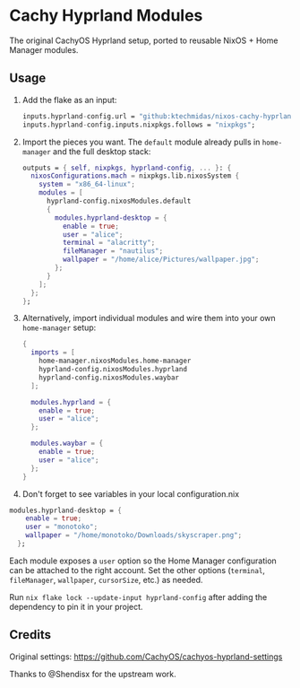 # Cachy Hyprland Modules

The original CachyOS Hyprland setup, ported to reusable NixOS + Home Manager modules.

## Usage

1. Add the flake as an input:

   ```nix
   inputs.hyprland-config.url = "github:ktechmidas/nixos-cachy-hyprland";
   inputs.hyprland-config.inputs.nixpkgs.follows = "nixpkgs";
   ```

2. Import the pieces you want. The `default` module already pulls in `home-manager` and the full desktop stack:

   ```nix
   outputs = { self, nixpkgs, hyprland-config, ... }: {
     nixosConfigurations.mach = nixpkgs.lib.nixosSystem {
       system = "x86_64-linux";
       modules = [
         hyprland-config.nixosModules.default
         {
           modules.hyprland-desktop = {
             enable = true;
             user = "alice";
             terminal = "alacritty";
             fileManager = "nautilus";
             wallpaper = "/home/alice/Pictures/wallpaper.jpg";
           };
         }
       ];
     };
   };
   ```

3. Alternatively, import individual modules and wire them into your own `home-manager` setup:

   ```nix
   {
     imports = [
       home-manager.nixosModules.home-manager
       hyprland-config.nixosModules.hyprland
       hyprland-config.nixosModules.waybar
     ];

     modules.hyprland = {
       enable = true;
       user = "alice";
     };

     modules.waybar = {
       enable = true;
       user = "alice";
     };
   }
   ```

4. Don't forget to see variables in your local configuration.nix

```nix
modules.hyprland-desktop = {
    enable = true;
    user = "monotoko";
    wallpaper = "/home/monotoko/Downloads/skyscraper.png";
  };
```

Each module exposes a `user` option so the Home Manager configuration can be attached to the right account. Set the other options (`terminal`, `fileManager`, `wallpaper`, `cursorSize`, etc.) as needed.

Run `nix flake lock --update-input hyprland-config` after adding the dependency to pin it in your project.

## Credits

Original settings: <https://github.com/CachyOS/cachyos-hyprland-settings>

Thanks to @Shendisx for the upstream work.
